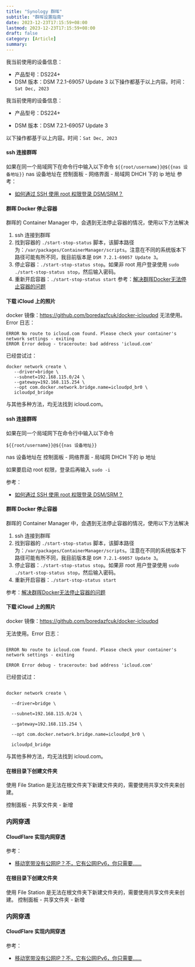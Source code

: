 ```yaml
---
title: "Synology 群晖"
subtitle: "群晖设置指南"
date: 2023-12-23T17:15:59+08:00
lastmod: 2023-12-23T17:15:59+08:00
draft: false
category: [Article]
summary: 
---
```

我当前使用的设备信息：
- 产品型号：DS224+
- DSM 版本：DSM 7.2.1-69057 Update 3
以下操作都基于以上内容。时间：`Sat Dec, 2023`

我当前使用的设备信息：

- 产品型号：DS224+

- DSM 版本：DSM 7.2.1-69057 Update 3

以下操作都基于以上内容。时间：`Sat Dec, 2023`
#### ssh 连接群晖
如果在同一个局域网下在命令行中输入以下命令
`${{root/username}}@${{nas 设备地址}}`
nas 设备地址在 控制面板 - 网络界面 - 局域网 DHCH 下的 ip 地址
参考：
- [如何通过 SSH 使用 root 权限登录 DSM/SRM？](https://kb.synology.cn/zh-cn/DSM/tutorial/How_to_login_to_DSM_with_root_permission_via_SSH_Telnet)

#### 群晖 Docker 停止容器
群晖的 Container Manager 中，会遇到无法停止容器的情况，使用以下方法解决
1. ssh 连接到群晖
2. 找到容器的 `./start-stop-status` 脚本，该脚本路径为：`/var/packages/ContainerManager/scripts`。注意在不同的系统版本下路径可能有所不同，我目前版本是 `DSM 7.2.1-69057 Update 3`。
3. 停止容器：`./start-stop-status stop`。如果非 root 用户登录使用 `sudo ./start-stop-status stop`，然后输入密码。
4. 重新开启容器：`./start-stop-status start`
参考：[解决群晖Docker无法停止容器的问题](https://www.huluohu.com/posts/135/)

#### 下载 iCloud 上的照片
docker 镜像：https://github.com/boredazfcuk/docker-icloudpd
无法使用。Error 日志：
```
ERROR No route to icloud.com found. Please check your container's network settings - exiting
ERROR Error debug - traceroute: bad address 'icloud.com'
```
已经尝试过：
```
docker network create \
   --driver=bridge \
   --subnet=192.168.115.0/24 \
   --gateway=192.168.115.254 \
   --opt com.docker.network.bridge.name=icloudpd_br0 \
   icloudpd_bridge
 ```
与其他多种方法，均无法找到 icloud.com。

#### ssh 连接群晖

如果在同一个局域网下在命令行中输入以下命令

`${{root/username}}@${{nas 设备地址}}`

nas 设备地址在 控制面板 - 网络界面 - 局域网 DHCH 下的 ip 地址

如果要启动 root 权限，登录后再输入 `sudo -i`

参考：

- [如何通过 SSH 使用 root 权限登录 DSM/SRM？](https://kb.synology.cn/zh-cn/DSM/tutorial/How_to_login_to_DSM_with_root_permission_via_SSH_Telnet)



#### 群晖 Docker 停止容器

群晖的 Container Manager 中，会遇到无法停止容器的情况，使用以下方法解决

1. ssh 连接到群晖
2. 找到容器的 `./start-stop-status` 脚本，该脚本路径为：`/var/packages/ContainerManager/scripts`。注意在不同的系统版本下路径可能有所不同，我目前版本是 `DSM 7.2.1-69057 Update 3`。
3. 停止容器：`./start-stop-status stop`。如果非 root 用户登录使用 `sudo ./start-stop-status stop`，然后输入密码。
4. 重新开启容器：`./start-stop-status start`

参考：[解决群晖Docker无法停止容器的问题](https://www.huluohu.com/posts/135/)



#### 下载 iCloud 上的照片

docker 镜像：https://github.com/boredazfcuk/docker-icloudpd

无法使用。Error 日志：

```

ERROR No route to icloud.com found. Please check your container's network settings - exiting

ERROR Error debug - traceroute: bad address 'icloud.com'

```

已经尝试过：

```

docker network create \

  --driver=bridge \

  --subnet=192.168.115.0/24 \

  --gateway=192.168.115.254 \

  --opt com.docker.network.bridge.name=icloudpd_br0 \

  icloudpd_bridge

```

与其他多种方法，均无法找到 icloud.com。



#### 在根目录下创建文件夹

使用 File Station 是无法在根文件夹下新建文件夹的，需要使用共享文件夹来创建。

控制面板 - 共享文件夹 - 新增



### 内网穿透

#### CloudFlare 实现内网穿透

参考：

- [移动宽带没有公网IP？不，它有公网IPv6，你只需要……](https://blog.csdn.net/AnRanGeSi/article/details/123789221)
#### 在根目录下创建文件夹
使用 File Station 是无法在根文件夹下新建文件夹的，需要使用共享文件夹来创建。
控制面板 - 共享文件夹 - 新增

### 内网穿透
#### CloudFlare 实现内网穿透
参考：
- [移动宽带没有公网IP？不，它有公网IPv6，你只需要……](https://blog.csdn.net/AnRanGeSi/article/details/123789221)
